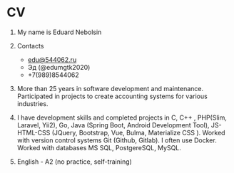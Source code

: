 # CV

1. My name is Eduard Nebolsin 

2. Contacts 
    * edu@544062.ru 
    * Эд (@edumgtk2020) 
    * +7(989)8544062 

3. More than 25 years in software development and maintenance. Participated in projects to create accounting systems for various industries. 

4. I have development skills and completed projects in C, C++ , PHP(Slim, Laravel, Yii2), Go, Java (Spring Boot, Android Development Tool), JS-HTML-CSS (JQuery, Bootstrap, Vue, Bulma, Materialize CSS ). Worked with version control systems Git (Github, Gitlab). I often use Docker. Worked with databases MS SQL, PostgereSQL, MySQL. 

5. English - A2 (no practice, self-training)